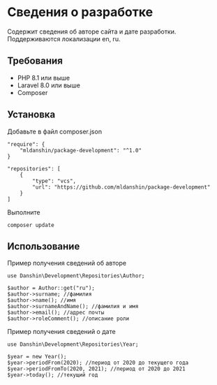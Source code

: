 # Сведения о разработке

Содержит сведения об авторе сайта и дате разработки.  
Поддерживаются локализации en, ru.  

## Требования
- PHP 8.1 или выше  
- Laravel 8.0  или выше
- Composer

## Установка
Добавьте в файл composer.json

    "require": {
        "mldanshin/package-development": "^1.0"
    }

    "repositories": [
        {
            "type": "vcs",
            "url": "https://github.com/mldanshin/package-development"
        }
    ]

Выполните

    composer update

## Использование
Пример получения сведений об авторе

    use Danshin\Development\Repositories\Author;

    $author = Author::get("ru");
    $author->surname; //фамилия
    $author->name(); //имя
    $author->surnameAndName(); //фамилия и имя
    $author->email(); //адрес почты
    $author->roleComment(); //описание роли

Пример получения сведений о дате

    use Danshin\Development\Repositories\Year;

    $year = new Year();
    $year->periodFrom(2020); //период от 2020 до текущего года
    $year->periodFromTo(2020, 2021); //период от 2020 до 2021
    $year->today(); //текущий год
